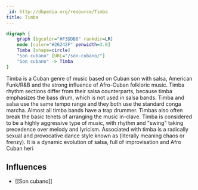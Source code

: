 ```yaml
---
_id: http://dbpedia.org/resource/Timba
title: Timba
---
```


```dot
digraph {
	graph [bgcolor="#F3DDB8" rankdir=LR]
	node [color="#26242F" penwidth=3.0]
	Timba [shape=circle]
	"Son cubano" [URL="/son-cubano/"]
	"Son cubano" -> Timba
}
```

Timba is a Cuban genre of music based on Cuban son with salsa, American Funk/R&B and the strong influence of Afro-Cuban folkloric music. Timba rhythm sections differ from their salsa counterparts, because timba emphasizes the bass drum, which is not used in salsa bands. Timba and salsa use the same tempo range and they both use the standard conga marcha. Almost all timba bands have a trap drummer. Timbas also often break the basic tenets of arranging the music in-clave. Timba is considered to be a highly aggressive type of music, with rhythm and "swing" taking precedence over melody and lyricism. Associated with timba is a radically sexual and provocative dance style known as (literally meaning chaos or frenzy). It is a dynamic evolution of salsa, full of improvisation and Afro Cuban heri

## Influences
- [[Son cubano]]
